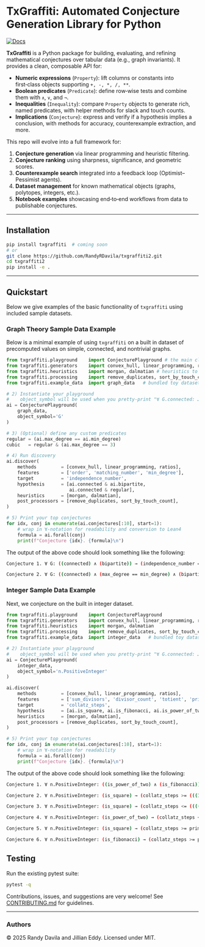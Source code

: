 # TxGraffiti: Automated Conjecture Generation Library for Python

[![Docs](https://img.shields.io/readthedocs/txgraffiti2)](https://txgraffiti2.readthedocs.io/en/latest/)


**TxGraffiti** is a Python package for building, evaluating, and refining mathematical conjectures over tabular data (e.g., graph invariants). It provides a clean, composable API for:

* **Numeric expressions** (`Property`): lift columns or constants into first‑class objects supporting `+, -, *, /, **`.
* **Boolean predicates** (`Predicate`): define row‑wise tests and combine them with `∧`, `∨`, and `¬`.
* **Inequalities** (`Inequality`): compare `Property` objects to generate rich, named predicates, with helper methods for slack and touch counts.
* **Implications** (`Conjecture`): express and verify if a hypothesis implies a conclusion, with methods for accuracy, counterexample extraction, and more.

This repo will evolve into a full framework for:

1. **Conjecture generation** via linear programming and heuristic filtering.
2. **Conjecture ranking** using sharpness, significance, and geometric scores.
3. **Counterexample search** integrated into a feedback loop (Optimist–Pessimist agents).
4. **Dataset management** for known mathematical objects (graphs, polytopes, integers, etc.).
5. **Notebook examples** showcasing end‑to‑end workflows from data to publishable conjectures.

---

## Installation

```bash
pip install txgraffiti  # coming soon
# or
git clone https://github.com/RandyRDavila/txgraffiti2.git
cd txgraffiti2
pip install -e .
```

---

## Quickstart

Below we give examples of the basic functionality of `txgraffiti` using included sample datasets.

### Graph Theory Sample Data Example

Below is a minimal example of using `txgraffiti` on a built in dataset of precomputed values on simple, connected, and nontrivial graphs.

```python
from txgraffiti.playground    import ConjecturePlayground # the main class for finding conjectures
from txgraffiti.generators    import convex_hull, linear_programming, ratios # methods for producing inequalities
from txgraffiti.heuristics    import morgan, dalmatian # heuristics to reduce number of statements accepted.
from txgraffiti.processing    import remove_duplicates, sort_by_touch_count # post processing for removal and sorting of conjectures.
from txgraffiti.example_data  import graph_data   # bundled toy dataset

# 2) Instantiate your playground
#    object_symbol will be used when you pretty-print "∀ G.connected: …"
ai = ConjecturePlayground(
    graph_data,
    object_symbol='G'
)

# 3) (Optional) define any custom predicates
regular = (ai.max_degree == ai.min_degree)
cubic   = regular & (ai.max_degree == 3)

# 4) Run discovery
ai.discover(
    methods         = [convex_hull, linear_programming, ratios],
    features        = ['order', 'matching_number', 'min_degree'],
    target          = 'independence_number',
    hypothesis      = [ai.connected & ai.bipartite,
                       ai.connected & regular],
    heuristics      = [morgan, dalmatian],
    post_processors = [remove_duplicates, sort_by_touch_count],
)

# 5) Print your top conjectures
for idx, conj in enumerate(ai.conjectures[:10], start=1):
    # wrap in ∀-notation for readability and conversion to Lean4
    formula = ai.forall(conj)
    print(f"Conjecture {idx}. {formula}\n")
```

The output of the above code should look something like the following:

```bash
Conjecture 1. ∀ G: ((connected) ∧ (bipartite)) → (independence_number == ((-1 * matching_number) + order))

Conjecture 2. ∀ G: ((connected) ∧ (max_degree == min_degree) ∧ (bipartite)) → (independence_number == matching_number)
```

### Integer Sample Data Example

Next, we conjecture on the built in integer dataset.
```python
from txgraffiti.playground    import ConjecturePlayground
from txgraffiti.generators    import convex_hull, linear_programming, ratios
from txgraffiti.heuristics    import morgan, dalmatian
from txgraffiti.processing    import remove_duplicates, sort_by_touch_count
from txgraffiti.example_data  import integer_data   # bundled toy dataset

# 2) Instantiate your playground
#    object_symbol will be used when you pretty-print "∀ G.connected: …"
ai = ConjecturePlayground(
    integer_data,
    object_symbol='n.PositiveInteger'
)

ai.discover(
    methods         = [convex_hull, linear_programming, ratios],
    features        = ['sum_divisors', 'divisor_count', 'totient', 'prime_factor_count'],
    target          = 'collatz_steps',
    hypothesis      = [ai.is_square, ai.is_fibonacci, ai.is_power_of_two],
    heuristics      = [morgan, dalmatian],
    post_processors = [remove_duplicates, sort_by_touch_count],
)

# 5) Print your top conjectures
for idx, conj in enumerate(ai.conjectures[:10], start=1):
    # wrap in ∀-notation for readability
    formula = ai.forall(conj)
    print(f"Conjecture {idx}. {formula}\n")
```

The output of the above code should look something like the following:

```bash
Conjecture 1. ∀ n.PositiveInteger: ((is_power_of_two) ∧ (is_fibonacci)) → (collatz_steps == prime_factor_count)

Conjecture 2. ∀ n.PositiveInteger: (is_square) → (collatz_steps >= (((17/8 * divisor_count) + -17/8) + (-9/8 * prime_factor_count)))

Conjecture 3. ∀ n.PositiveInteger: (is_square) → (collatz_steps <= (((((-17/10 * sum_divisors) + -391/8) + (1887/40 * divisor_count)) + (34/5 * totient)) + (-1847/40 * prime_factor_count)))

Conjecture 4. ∀ n.PositiveInteger: (is_power_of_two) → (collatz_steps <= prime_factor_count)

Conjecture 5. ∀ n.PositiveInteger: (is_square) → (collatz_steps >= prime_factor_count)

Conjecture 6. ∀ n.PositiveInteger: (is_fibonacci) → (collatz_steps >= prime_factor_count)
```

## Testing

Run the existing pytest suite:

```bash
pytest -q
```

Contributions, issues, and suggestions are very welcome! See [CONTRIBUTING.md](/CONTRIBUTING.md) for guidelines.

---

### Authors

© 2025 Randy Davila and Jillian Eddy. Licensed under MIT.

